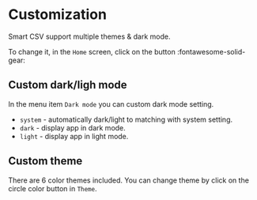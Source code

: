 # Customization

Smart CSV support multiple themes & dark mode.

To change it, in the `Home` screen, click on the button :fontawesome-solid-gear:

## Custom dark/ligh mode
In the menu item `Dark mode` you can custom dark mode setting.
- `system` - automatically dark/light to matching with system setting.
- `dark` - display app in dark mode.
- `light` - display app in light mode.


## Custom theme
There are 6 color themes included. You can change theme by click on the circle color button in `Theme`.
